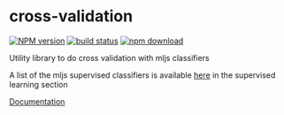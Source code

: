 # cross-validation

  [![NPM version][npm-image]][npm-url]
  [![build status][travis-image]][travis-url]
  [![npm download][download-image]][download-url]

Utility library to do cross validation with mljs classifiers

A list of the mljs supervised classifiers is available [here](https://github.com/mljs/ml#tools) in the supervised learning section

[Documentation](https://mljs.github.io/cross-validation/)


[npm-image]: https://img.shields.io/npm/v/ml-cross-validation.svg?style=flat-square
[npm-url]: https://npmjs.org/package/ml-cross-validation
[travis-image]: https://img.shields.io/travis/mljs/cross-validation/master.svg?style=flat-square
[travis-url]: https://travis-ci.org/mljs/cross-validation
[download-image]: https://img.shields.io/npm/dm/ml-cross-validation.svg?style=flat-square
[download-url]: https://npmjs.org/package/ml-cross-validation
